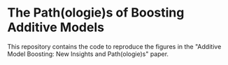 # The Path(ologie)s of Boosting Additive Models

This repository contains the code to reproduce the figures in the "Additive Model Boosting: New Insights and Path(ologie)s" paper.
